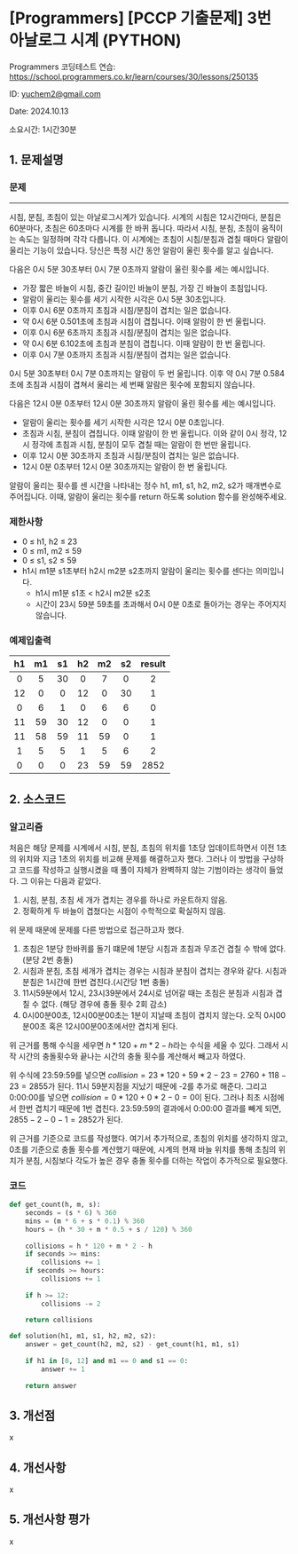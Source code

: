 # [Programmers] [PCCP 기출문제] 3번 아날로그 시계 (PYTHON)
Programmers 코딩테스트 연습: https://school.programmers.co.kr/learn/courses/30/lessons/250135

ID: yuchem2@gmail.com

Date: 2024.10.13

소요시간: 1시간30분

## 1. 문제설명

### 문제
---
시침, 분침, 초침이 있는 아날로그시계가 있습니다. 시계의 시침은 12시간마다, 분침은 60분마다, 초침은 60초마다 시계를 한 바퀴 돕니다. 따라서 시침, 분침, 초침이 움직이는 속도는 일정하며 각각 다릅니다. 이 시계에는 초침이 시침/분침과 겹칠 때마다 알람이 울리는 기능이 있습니다. 당신은 특정 시간 동안 알람이 울린 횟수를 알고 싶습니다.

다음은 0시 5분 30초부터 0시 7분 0초까지 알람이 울린 횟수를 세는 예시입니다.

+ 가장 짧은 바늘이 시침, 중간 길이인 바늘이 분침, 가장 긴 바늘이 초침입니다.
+ 알람이 울리는 횟수를 세기 시작한 시각은 0시 5분 30초입니다.
+ 이후 0시 6분 0초까지 초침과 시침/분침이 겹치는 일은 없습니다.
+ 약 0시 6분 0.501초에 초침과 시침이 겹칩니다. 이때 알람이 한 번 울립니다.
+ 이후 0시 6분 6초까지 초침과 시침/분침이 겹치는 일은 없습니다.
+ 약 0시 6분 6.102초에 초침과 분침이 겹칩니다. 이때 알람이 한 번 울립니다.
+ 이후 0시 7분 0초까지 초침과 시침/분침이 겹치는 일은 없습니다.

0시 5분 30초부터 0시 7분 0초까지는 알람이 두 번 울립니다. 이후 약 0시 7분 0.584초에 초침과 시침이 겹쳐서 울리는 세 번째 알람은 횟수에 포함되지 않습니다.

다음은 12시 0분 0초부터 12시 0분 30초까지 알람이 울린 횟수를 세는 예시입니다.

+ 알람이 울리는 횟수를 세기 시작한 시각은 12시 0분 0초입니다.
+ 초침과 시침, 분침이 겹칩니다. 이때 알람이 한 번 울립니다. 이와 같이 0시 정각, 12시 정각에 초침과 시침, 분침이 모두 겹칠 때는 알람이 한 번만 울립니다.
+ 이후 12시 0분 30초까지 초침과 시침/분침이 겹치는 일은 없습니다.
+ 12시 0분 0초부터 12시 0분 30초까지는 알람이 한 번 울립니다.

알람이 울리는 횟수를 센 시간을 나타내는 정수 h1, m1, s1, h2, m2, s2가 매개변수로 주어집니다. 이때, 알람이 울리는 횟수를 return 하도록 solution 함수를 완성해주세요.

### 제한사항
+ 0 ≤ h1, h2 ≤ 23
+ 0 ≤ m1, m2 ≤ 59
+ 0 ≤ s1, s2 ≤ 59
+ h1시 m1분 s1초부터 h2시 m2분 s2초까지 알람이 울리는 횟수를 센다는 의미입니다.
  + h1시 m1분 s1초 < h2시 m2분 s2초
  + 시간이 23시 59분 59초를 초과해서 0시 0분 0초로 돌아가는 경우는 주어지지 않습니다.

### 예제입출력

| h1 |	m1	|s1|	h2|	m2|	s2	|result|
| :--: | :--: | :--: | :--: | :--: | :--: | :--: | 
|0|	5	|30|	0|	7|	0|	2|
|12|	0	|0|	12|	0	|30|	1|
|0|	6|	1|	0|	6	|6	|0|
|11|	59|	30	|12|	0|	0|	1|
|11|	58|	59	|11|	59|	0|	1|
|1|	5	|5	|1	|5	|6	|2|
|0|	0|	0|	23|	59|	59|	2852|


## 2. 소스코드

### 알고리즘
처음은 해당 문제를 시계에서 시침, 분침, 초침의 위치를 1초당 업데이트하면서 이전 1초의 위치와 지금 1초의 위치를 비교해 문제를 해결하고자 했다.
그러나 이 방법을 구상하고 코드를 작성하고 실행시켰을 때 풀이 자체가 완벽하지 않는 기범이라는 생각이 들었다. 그 이유는 다음과 같았다.

1. 시침, 분침, 초침 세 개가 겹치는 경우를 하나로 카운트하지 않음.
2. 정확하게 두 바늘이 겹쳤다는 시점이 수학적으로 확실하지 않음.

위 문제 때문에 문제를 다른 방법으로 접근하고자 했다.

1. 초침은 1분당 한바퀴를 돌기 떄문에 1분당 시침과 초침과 무조건 겹칠 수 밖에 없다.(분당 2번 충돌)
2. 시침과 분침, 초침 세개가 겹치는 경우는 시침과 분침이 겹치는 경우와 같다. 시침과 분침은 1시간에 한번 겹친다.(시간당 1번 충돌)
3. 11시59분에서 12시, 23시39분에서 24시로 넘어갈 때는 초침은 분침과 시침과 겹칠 수 없다. (해당 경우에 충돌 횟수 2회 감소)
4. 0시00분00초, 12시00분00초는 1분이 지날때 초침이 겹치지 않는다. 오직 0시00분00초 혹은 12시00분00초에서만 겹치게 된다.  

위 근거를 통해 수식을 세우면 $h * 120 + m * 2 - h$라는 수식을 세울 수 있다. 그래서 시작 시간의 충돌횟수와 끝나는 시간의 충돌 횟수를 계산해서 빼고자 하였다.

위 수식에 23:59:59를 넣으면 $collision = 23 * 120 + 59 * 2 - 23 = 2760 + 118 - 23 = 2855$가 된다. 11시 59분지점을 지났기 때문에 -2를 추가로 해준다.
그리고 0:00:00를 넣으면 $collision = 0 * 120 + 0 * 2 - 0 = 0$이 된다. 그러나 최초 시점에서 한번 겹치기 때문에 1번 겹친다.
23:59:59의 결과에서 0:00:00 결과를 빼게 되면, $2855 - 2 - 0 - 1 = 2852$가 된다.

위 근거를 기준으로 코드를 작성했다. 여기서 추가적으로, 초침의 위치를 생각하지 않고, 0초를 기준으로 충돌 횟수를 계산했기 때문에, 
시계의 현재 바늘 위치를 통해 초침의 위치가 분침, 시침보다 각도가 높은 경우 충돌 횟수를 더하는 작업이 추가적으로 필요했다. 

### 코드
```Python
def get_count(h, m, s):
    seconds = (s * 6) % 360 
    mins = (m * 6 + s * 0.1) % 360
    hours = (h * 30 + m * 0.5 + s / 120) % 360
    
    collisions = h * 120 + m * 2 - h
    if seconds >= mins:
        collisions += 1
    if seconds >= hours:
        collisions += 1
        
    if h >= 12:
        collisions -= 2
    
    return collisions

def solution(h1, m1, s1, h2, m2, s2):
    answer = get_count(h2, m2, s2) - get_count(h1, m1, s1)
    
    if h1 in [0, 12] and m1 == 0 and s1 == 0:
        answer += 1
    
    return answer
```
## 3. 개선점
x
## 4. 개선사항
x
## 5. 개선사항 평가
x
